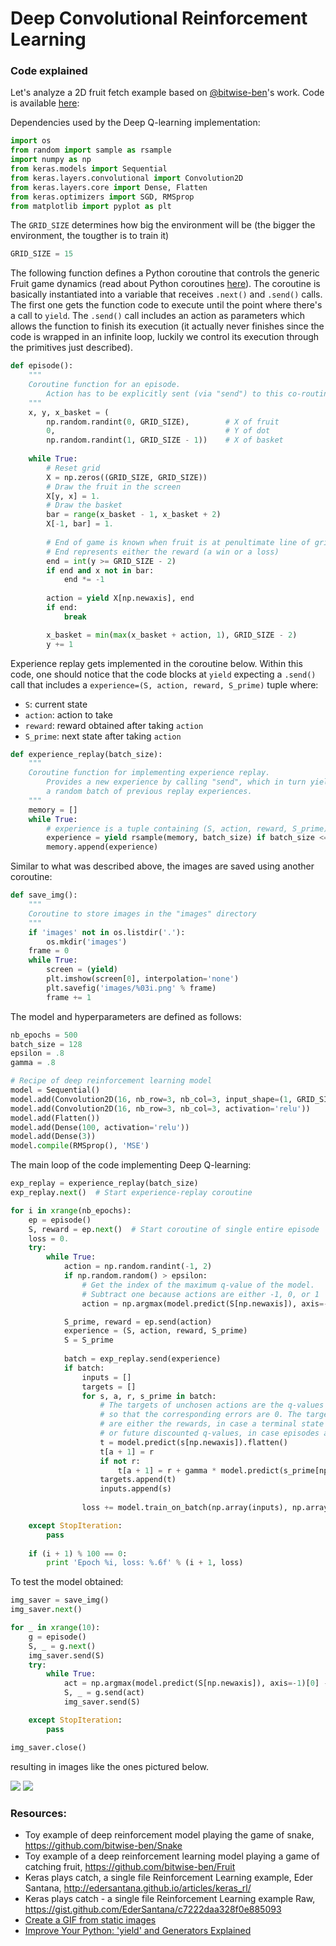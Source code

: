 # Deep Convolutional Reinforcement Learning

### Code explained
Let's analyze a 2D fruit fetch example based on [@bitwise-ben](https://github.com/bitwise-ben/Fruit)'s work. Code is available [here](examples/Fruit/qlearning.py):

Dependencies used by the Deep Q-learning implementation:
```Python
import os
from random import sample as rsample
import numpy as np
from keras.models import Sequential
from keras.layers.convolutional import Convolution2D
from keras.layers.core import Dense, Flatten
from keras.optimizers import SGD, RMSprop
from matplotlib import pyplot as plt
```

The `GRID_SIZE` determines how big the environment will be (the bigger the environment, the tougther is to train it)
```Python
GRID_SIZE = 15
```
The following function defines a Python coroutine that controls the generic Fruit game dynamics
(read about Python coroutines [here](https://jeffknupp.com/blog/2013/04/07/improve-your-python-yield-and-generators-explained/)). The coroutine is basically instantiated into a variable that receives `.next()` and `.send()` calls. The first one gets the function code to execute until the point where there's a call to `yield`. The `.send()` call includes an action as parameters which allows the function to finish its execution (it actually never finishes since the code is wrapped in an infinite loop, luckily we control its execution through the primitives just described).

```Python
def episode():
    """ 
    Coroutine function for an episode.     
        Action has to be explicitly sent (via "send") to this co-routine.
    """
    x, y, x_basket = (
        np.random.randint(0, GRID_SIZE),        # X of fruit
        0,                                      # Y of dot
        np.random.randint(1, GRID_SIZE - 1))    # X of basket
        
    while True:
        # Reset grid
        X = np.zeros((GRID_SIZE, GRID_SIZE))  
        # Draw the fruit in the screen
        X[y, x] = 1.
        # Draw the basket
        bar = range(x_basket - 1, x_basket + 2)
        X[-1, bar] = 1.
        
        # End of game is known when fruit is at penultimate line of grid.
        # End represents either the reward (a win or a loss)
        end = int(y >= GRID_SIZE - 2)
        if end and x not in bar:
            end *= -1
            
        action = yield X[np.newaxis], end    
        if end:
            break

        x_basket = min(max(x_basket + action, 1), GRID_SIZE - 2)
        y += 1
```

Experience replay gets implemented in the coroutine below. Within this code, one should notice that the code blocks at `yield` expecting a `.send()` call that includes a `experience=(S, action, reward, S_prime)` tuple where:

- `S`: current state
- `action`: action to take
- `reward`: reward obtained after taking `action`
- `S_prime`: next state after taking `action`

```Python
def experience_replay(batch_size):
    """
    Coroutine function for implementing experience replay.    
        Provides a new experience by calling "send", which in turn yields 
        a random batch of previous replay experiences.
    """
    memory = []
    while True:
        # experience is a tuple containing (S, action, reward, S_prime)
        experience = yield rsample(memory, batch_size) if batch_size <= len(memory) else None
        memory.append(experience)
```

Similar to what was described above, the images are saved using another coroutine:
```Python
def save_img():
    """
    Coroutine to store images in the "images" directory
    """
    if 'images' not in os.listdir('.'):
        os.mkdir('images')
    frame = 0
    while True:
        screen = (yield)
        plt.imshow(screen[0], interpolation='none')
        plt.savefig('images/%03i.png' % frame)
        frame += 1
```

The model and hyperparameters are defined as follows:
```Python
nb_epochs = 500
batch_size = 128
epsilon = .8
gamma = .8

# Recipe of deep reinforcement learning model
model = Sequential()
model.add(Convolution2D(16, nb_row=3, nb_col=3, input_shape=(1, GRID_SIZE, GRID_SIZE), activation='relu'))
model.add(Convolution2D(16, nb_row=3, nb_col=3, activation='relu'))
model.add(Flatten())
model.add(Dense(100, activation='relu'))
model.add(Dense(3))
model.compile(RMSprop(), 'MSE')
```

The main loop of the code implementing Deep Q-learning:
```Python
exp_replay = experience_replay(batch_size)
exp_replay.next()  # Start experience-replay coroutine

for i in xrange(nb_epochs):
    ep = episode()
    S, reward = ep.next()  # Start coroutine of single entire episode
    loss = 0.
    try:
        while True:
            action = np.random.randint(-1, 2) 
            if np.random.random() > epsilon:
                # Get the index of the maximum q-value of the model.
                # Subtract one because actions are either -1, 0, or 1
                action = np.argmax(model.predict(S[np.newaxis]), axis=-1)[0] - 1

            S_prime, reward = ep.send(action)
            experience = (S, action, reward, S_prime)
            S = S_prime
            
            batch = exp_replay.send(experience)
            if batch:
                inputs = []
                targets = []
                for s, a, r, s_prime in batch:
                    # The targets of unchosen actions are the q-values of the model,
                    # so that the corresponding errors are 0. The targets of chosen actions
                    # are either the rewards, in case a terminal state has been reached, 
                    # or future discounted q-values, in case episodes are still running.
                    t = model.predict(s[np.newaxis]).flatten()
                    t[a + 1] = r
                    if not r:
                        t[a + 1] = r + gamma * model.predict(s_prime[np.newaxis]).max(axis=-1)
                    targets.append(t)
                    inputs.append(s)
                
                loss += model.train_on_batch(np.array(inputs), np.array(targets))

    except StopIteration:
        pass
    
    if (i + 1) % 100 == 0:
        print 'Epoch %i, loss: %.6f' % (i + 1, loss)
```

To test the model obtained:
```Python
img_saver = save_img()
img_saver.next()

for _ in xrange(10):
    g = episode()
    S, _ = g.next()
    img_saver.send(S)
    try:
        while True:
            act = np.argmax(model.predict(S[np.newaxis]), axis=-1)[0] - 1
            S, _ = g.send(act)
            img_saver.send(S)

    except StopIteration:
        pass

img_saver.close()

```

resulting in images like the ones pictured below.

![](images/fruit_grid10.gif)
![](images/fruit_grid15.gif)


### Resources:
- Toy example of deep reinforcement model playing the game of snake, https://github.com/bitwise-ben/Snake
- Toy example of a deep reinforcement learning model playing a game of catching fruit, https://github.com/bitwise-ben/Fruit
- Keras plays catch, a single file Reinforcement Learning example, Eder Santana, http://edersantana.github.io/articles/keras_rl/
- Keras plays catch - a single file Reinforcement Learning example
Raw, https://gist.github.com/EderSantana/c7222daa328f0e885093
- [Create a GIF from static images](http://askubuntu.com/questions/648244/how-to-create-a-gif-from-the-command-line)
- [Improve Your Python: 'yield' and Generators Explained](https://jeffknupp.com/blog/2013/04/07/improve-your-python-yield-and-generators-explained/)